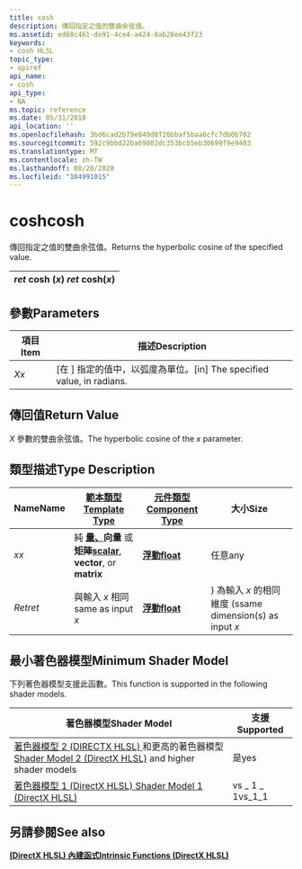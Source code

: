 ```yaml
---
title: cosh
description: 傳回指定之值的雙曲余弦值。
ms.assetid: ed68c461-de91-4ce4-a424-8ab28ee43f23
keywords:
- cosh HLSL
topic_type:
- apiref
api_name:
- cosh
api_type:
- NA
ms.topic: reference
ms.date: 05/31/2018
api_location: ''
ms.openlocfilehash: 3bd6cad2b79e849d8f20bbaf5baa6cfc7db0b702
ms.sourcegitcommit: 592c9bbd22ba69802dc353bcb5eb30699f9e9403
ms.translationtype: MT
ms.contentlocale: zh-TW
ms.lasthandoff: 08/20/2020
ms.locfileid: "104991015"
---
```

# <a name="cosh"></a><span data-ttu-id="aa35e-104">cosh</span><span class="sxs-lookup"><span data-stu-id="aa35e-104">cosh</span></span>

<span data-ttu-id="aa35e-105">傳回指定之值的雙曲余弦值。</span><span class="sxs-lookup"><span data-stu-id="aa35e-105">Returns the hyperbolic cosine of the specified value.</span></span>



| <span data-ttu-id="aa35e-106">*ret* cosh (*x*) </span><span class="sxs-lookup"><span data-stu-id="aa35e-106">*ret* cosh(*x*)</span></span> |
|-----------------|



 

## <a name="parameters"></a><span data-ttu-id="aa35e-107">參數</span><span class="sxs-lookup"><span data-stu-id="aa35e-107">Parameters</span></span>



| <span data-ttu-id="aa35e-108">項目</span><span class="sxs-lookup"><span data-stu-id="aa35e-108">Item</span></span>                                                   | <span data-ttu-id="aa35e-109">描述</span><span class="sxs-lookup"><span data-stu-id="aa35e-109">Description</span></span>                                        |
|--------------------------------------------------------|----------------------------------------------------|
| <span data-ttu-id="aa35e-110"><span id="x"></span><span id="X"></span>*X*</span><span class="sxs-lookup"><span data-stu-id="aa35e-110"><span id="x"></span><span id="X"></span>*x*</span></span><br/> | <span data-ttu-id="aa35e-111">\[在 \] 指定的值中，以弧度為單位。</span><span class="sxs-lookup"><span data-stu-id="aa35e-111">\[in\] The specified value, in radians.</span></span><br/> |



 

## <a name="return-value"></a><span data-ttu-id="aa35e-112">傳回值</span><span class="sxs-lookup"><span data-stu-id="aa35e-112">Return Value</span></span>

<span data-ttu-id="aa35e-113">*X* 參數的雙曲余弦值。</span><span class="sxs-lookup"><span data-stu-id="aa35e-113">The hyperbolic cosine of the *x* parameter.</span></span>

## <a name="type-description"></a><span data-ttu-id="aa35e-114">類型描述</span><span class="sxs-lookup"><span data-stu-id="aa35e-114">Type Description</span></span>



| <span data-ttu-id="aa35e-115">Name</span><span class="sxs-lookup"><span data-stu-id="aa35e-115">Name</span></span>  | [<span data-ttu-id="aa35e-116">**範本類型**</span><span class="sxs-lookup"><span data-stu-id="aa35e-116">**Template Type**</span></span>](dx-graphics-hlsl-intrinsic-functions.md)                                                  | [<span data-ttu-id="aa35e-117">**元件類型**</span><span class="sxs-lookup"><span data-stu-id="aa35e-117">**Component Type**</span></span>](dx-graphics-hlsl-intrinsic-functions.md) | <span data-ttu-id="aa35e-118">大小</span><span class="sxs-lookup"><span data-stu-id="aa35e-118">Size</span></span>                           |
|-------|----------------------------------------------------------------------------------------------------------------|----------------------------------------------------------------|--------------------------------|
| <span data-ttu-id="aa35e-119">*x*</span><span class="sxs-lookup"><span data-stu-id="aa35e-119">*x*</span></span>   | <span data-ttu-id="aa35e-120">純 [**量、**](dx-graphics-hlsl-intrinsic-functions.md)**向量** 或 **矩陣**</span><span class="sxs-lookup"><span data-stu-id="aa35e-120">[**scalar**](dx-graphics-hlsl-intrinsic-functions.md), **vector**, or **matrix**</span></span> | [<span data-ttu-id="aa35e-121">**浮動**</span><span class="sxs-lookup"><span data-stu-id="aa35e-121">**float**</span></span>](/windows/desktop/WinProg/windows-data-types)                        | <span data-ttu-id="aa35e-122">任意</span><span class="sxs-lookup"><span data-stu-id="aa35e-122">any</span></span>                            |
| <span data-ttu-id="aa35e-123">*Ret*</span><span class="sxs-lookup"><span data-stu-id="aa35e-123">*ret*</span></span> | <span data-ttu-id="aa35e-124">與輸入 *x* 相同</span><span class="sxs-lookup"><span data-stu-id="aa35e-124">same as input *x*</span></span>                                                                                              | [<span data-ttu-id="aa35e-125">**浮動**</span><span class="sxs-lookup"><span data-stu-id="aa35e-125">**float**</span></span>](/windows/desktop/WinProg/windows-data-types)                        | <span data-ttu-id="aa35e-126">) 為輸入 *x* 的相同維度 (s</span><span class="sxs-lookup"><span data-stu-id="aa35e-126">same dimension(s) as input *x*</span></span> |



 

## <a name="minimum-shader-model"></a><span data-ttu-id="aa35e-127">最小著色器模型</span><span class="sxs-lookup"><span data-stu-id="aa35e-127">Minimum Shader Model</span></span>

<span data-ttu-id="aa35e-128">下列著色器模型支援此函數。</span><span class="sxs-lookup"><span data-stu-id="aa35e-128">This function is supported in the following shader models.</span></span>



| <span data-ttu-id="aa35e-129">著色器模型</span><span class="sxs-lookup"><span data-stu-id="aa35e-129">Shader Model</span></span>                                                                       | <span data-ttu-id="aa35e-130">支援</span><span class="sxs-lookup"><span data-stu-id="aa35e-130">Supported</span></span> |
|------------------------------------------------------------------------------------|-----------|
| <span data-ttu-id="aa35e-131">[著色器模型 2 (DIRECTX HLSL) ](dx-graphics-hlsl-sm2.md) 和更高的著色器模型</span><span class="sxs-lookup"><span data-stu-id="aa35e-131">[Shader Model 2 (DirectX HLSL)](dx-graphics-hlsl-sm2.md) and higher shader models</span></span> | <span data-ttu-id="aa35e-132">是</span><span class="sxs-lookup"><span data-stu-id="aa35e-132">yes</span></span>       |
| [<span data-ttu-id="aa35e-133">著色器模型 1 (DirectX HLSL) </span><span class="sxs-lookup"><span data-stu-id="aa35e-133">Shader Model 1 (DirectX HLSL)</span></span>](dx-graphics-hlsl-sm1.md)                          | <span data-ttu-id="aa35e-134">vs \_ 1 \_ 1</span><span class="sxs-lookup"><span data-stu-id="aa35e-134">vs\_1\_1</span></span>  |



 

## <a name="see-also"></a><span data-ttu-id="aa35e-135">另請參閱</span><span class="sxs-lookup"><span data-stu-id="aa35e-135">See also</span></span>

<dl> <dt>

[<span data-ttu-id="aa35e-136">**(DirectX HLSL) 內建函式**</span><span class="sxs-lookup"><span data-stu-id="aa35e-136">**Intrinsic Functions (DirectX HLSL)**</span></span>](dx-graphics-hlsl-intrinsic-functions.md)
</dt> </dl>

 

